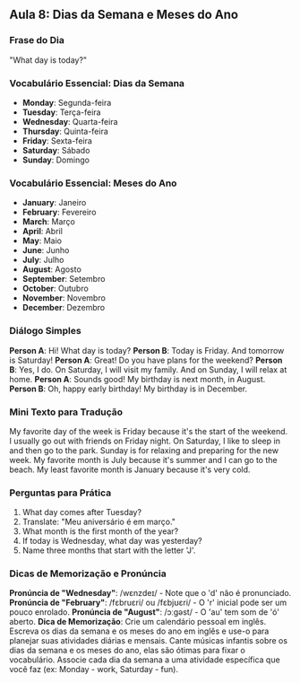 ## Aula 8: Dias da Semana e Meses do Ano

### Frase do Dia

"What day is today?"

### Vocabulário Essencial: Dias da Semana

- **Monday**: Segunda-feira
- **Tuesday**: Terça-feira
- **Wednesday**: Quarta-feira
- **Thursday**: Quinta-feira
- **Friday**: Sexta-feira
- **Saturday**: Sábado
- **Sunday**: Domingo

### Vocabulário Essencial: Meses do Ano

- **January**: Janeiro
- **February**: Fevereiro
- **March**: Março
- **April**: Abril
- **May**: Maio
- **June**: Junho
- **July**: Julho
- **August**: Agosto
- **September**: Setembro
- **October**: Outubro
- **November**: Novembro
- **December**: Dezembro

### Diálogo Simples

**Person A**: Hi! What day is today?
**Person B**: Today is Friday. And tomorrow is Saturday!
**Person A**: Great! Do you have plans for the weekend?
**Person B**: Yes, I do. On Saturday, I will visit my family. And on Sunday, I will relax at home.
**Person A**: Sounds good! My birthday is next month, in August.
**Person B**: Oh, happy early birthday! My birthday is in December.

### Mini Texto para Tradução

My favorite day of the week is Friday because it's the start of the weekend. I usually go out with friends on Friday night. On Saturday, I like to sleep in and then go to the park. Sunday is for relaxing and preparing for the new week. My favorite month is July because it's summer and I can go to the beach. My least favorite month is January because it's very cold.

### Perguntas para Prática

1. What day comes after Tuesday?
2. Translate: "Meu aniversário é em março."
3. What month is the first month of the year?
4. If today is Wednesday, what day was yesterday?
5. Name three months that start with the letter 'J'.

### Dicas de Memorização e Pronúncia

**Pronúncia de "Wednesday"**: /wɛnzdeɪ/ - Note que o 'd' não é pronunciado.
**Pronúncia de "February"**: /fɛbruɛri/ ou /fɛbjʊɛri/ - O 'r' inicial pode ser um pouco enrolado.
**Pronúncia de "August"**: /ɔːɡəst/ - O 'au' tem som de 'ó' aberto.
**Dica de Memorização**: Crie um calendário pessoal em inglês. Escreva os dias da semana e os meses do ano em inglês e use-o para planejar suas atividades diárias e mensais. Cante músicas infantis sobre os dias da semana e os meses do ano, elas são ótimas para fixar o vocabulário. Associe cada dia da semana a uma atividade específica que você faz (ex: Monday - work, Saturday - fun).

